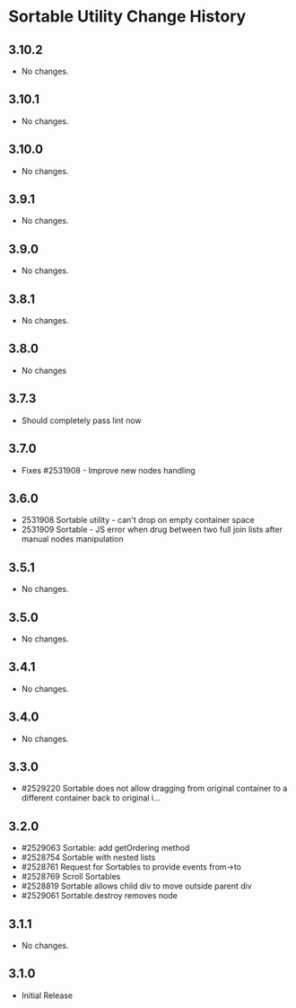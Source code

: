 Sortable Utility Change History
===============================

3.10.2
------

* No changes.

3.10.1
------

* No changes.

3.10.0
------

* No changes.

3.9.1
-----

* No changes.

3.9.0
-----

* No changes.

3.8.1
-----

* No changes.

3.8.0
-----

* No changes

3.7.3
-----

* Should completely pass lint now

3.7.0
-----

* Fixes #2531908 - Improve new nodes handling

3.6.0
-----

* 2531908 Sortable utility - can't drop on empty container space
* 2531909 Sortable - JS error when drug between two full join lists after manual nodes manipulation


3.5.1
-----

   * No changes.

3.5.0
-----

   * No changes.

3.4.1
-----

   * No changes.

3.4.0
-----

   * No changes.

3.3.0
-----

   * #2529220 Sortable does not allow dragging from original container to a different container back to original i...

3.2.0
-----

   * #2529063 Sortable: add getOrdering method
   * #2528754 Sortable with nested lists
   * #2528761 Request for Sortables to provide events from->to
   * #2528769 Scroll Sortables
   * #2528819 Sortable allows child div to move outside parent div
   * #2529061 Sortable.destroy removes node


3.1.1
-----

   * No changes.

3.1.0
-----

   * Initial Release
